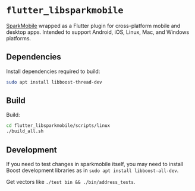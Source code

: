 # `flutter_libsparkmobile`
[SparkMobile](https://github.com/firoorg/sparkmobile) wrapped as a Flutter plugin for cross-platform mobile and desktop apps.  Intended to support Android, iOS, Linux, Mac, and Windows platforms.

## Dependencies
Install dependencies required to build:
```sh
sudo apt install libboost-thread-dev
```

## Build
Build:
```sh
cd flutter_libsparkmobile/scripts/linux
./build_all.sh
```

## Development
If you need to test changes in sparkmobile itself, you may need to install Boost development libraries as in `sudo apt install libboost-all-dev`.

Get vectors like `./test bin && ./bin/address_tests`.
